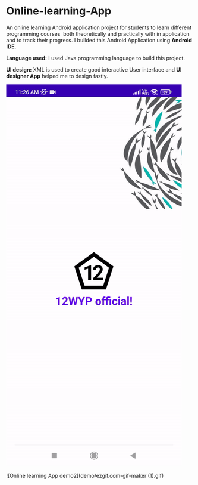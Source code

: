 # Online-learning-App
An online learning Android application project for students to learn different programming courses  both
theoretically and practically with in application and to track their progress. I builded this Android Application using **Android IDE**.

**Language used:**
  I used Java programming language to build this project.

**UI design:**
 XML is used to create good interactive User interface and **UI designer App** helped me to design fastly.

![Online learning App demo ](demo/ezgif.com-gif-maker.gif)

![Online learning App demo2](demo/ezgif.com-gif-maker (1).gif)
